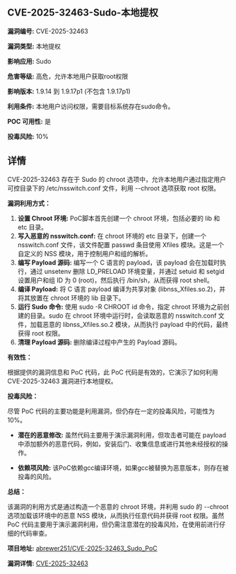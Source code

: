 ## CVE-2025-32463-Sudo-本地提权

**漏洞编号:** CVE-2025-32463

**漏洞类型:** 本地提权

**影响应用:** Sudo

**危害等级:** 高危，允许本地用户获取root权限

**影响版本:** 1.9.14 到 1.9.17p1 (不包含 1.9.17p1)

**利用条件:** 本地用户访问权限，需要目标系统存在sudo命令。

**POC 可用性:** 是

**投毒风险:** 10%

## 详情

CVE-2025-32463 存在于 Sudo 的 chroot 选项中，允许本地用户通过指定用户可控目录下的 /etc/nsswitch.conf 文件，利用 --chroot 选项获取 root 权限。

**漏洞利用方式：**

1.  **设置 Chroot 环境:** PoC脚本首先创建一个 chroot 环境，包括必要的 lib 和 etc 目录。
2.  **写入恶意的 nsswitch.conf:** 在 chroot 环境的 etc 目录下，创建一个 nsswitch.conf 文件，该文件配置 passwd 条目使用 Xfiles 模块。这是一个自定义的 NSS 模块，用于控制用户和组的解析。
3.  **编写 Payload 源码:** 编写一个 C 语言的 payload，该 payload 会在加载时执行，通过 unsetenv 删除 LD_PRELOAD 环境变量，并通过 setuid 和 setgid 设置用户和组 ID 为 0 (root)，然后执行 /bin/sh，从而获得 root shell。
4.  **编译 Payload:** 将 C 语言 payload 编译为共享对象 (libnss_Xfiles.so.2)，并将其放置在 chroot 环境的 lib 目录下。
5.  **运行 Sudo 命令:** 使用 sudo -R CHROOT id 命令，指定 chroot 环境为之前创建的目录。sudo 在 chroot 环境中运行时，会读取恶意的 nsswitch.conf 文件，加载恶意的 libnss_Xfiles.so.2 模块，从而执行 payload 中的代码，最终获得 root 权限。
6.  **清理 Payload 源码:** 删除编译过程中产生的 Payload 源码。

**有效性：**

根据提供的漏洞信息和 PoC 代码，此 PoC 代码是有效的，它演示了如何利用 CVE-2025-32463 漏洞进行本地提权。

**投毒风险：**

尽管 PoC 代码的主要功能是利用漏洞，但仍存在一定的投毒风险，可能性为10%。

*   **潜在的恶意修改:**  虽然代码主要用于演示漏洞利用，但攻击者可能在 payload 中添加额外的恶意代码，例如，安装后门、收集信息或进行其他未经授权的操作。

*   **依赖项风险:** 该PoC依赖gcc编译环境，如果gcc被替换为恶意版本，则存在被投毒的风险。

**总结：**

该漏洞的利用方式是通过构造一个恶意的 chroot 环境，并利用 sudo 的 --chroot 选项加载该环境中的恶意 NSS 模块，从而执行任意代码并获得 root 权限。虽然 PoC 代码主要用于演示漏洞利用，但仍需注意潜在的投毒风险，在使用前进行仔细的代码审查。

**项目地址:** [abrewer251/CVE-2025-32463_Sudo_PoC](https://github.com/abrewer251/CVE-2025-32463_Sudo_PoC)

**漏洞详情:** [CVE-2025-32463](https://nvd.nist.gov/vuln/detail/CVE-2025-32463)